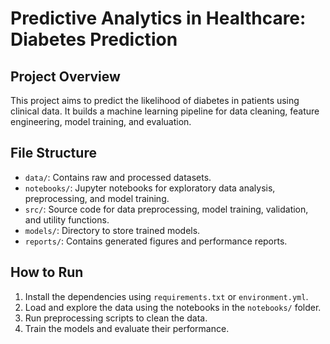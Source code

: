 # Predictive Analytics in Healthcare: Diabetes Prediction

## Project Overview
This project aims to predict the likelihood of diabetes in patients using clinical data. It builds a machine learning pipeline for data cleaning, feature engineering, model training, and evaluation.

## File Structure
- `data/`: Contains raw and processed datasets.
- `notebooks/`: Jupyter notebooks for exploratory data analysis, preprocessing, and model training.
- `src/`: Source code for data preprocessing, model training, validation, and utility functions.
- `models/`: Directory to store trained models.
- `reports/`: Contains generated figures and performance reports.

## How to Run
1. Install the dependencies using `requirements.txt` or `environment.yml`.
2. Load and explore the data using the notebooks in the `notebooks/` folder.
3. Run preprocessing scripts to clean the data.
4. Train the models and evaluate their performance.

